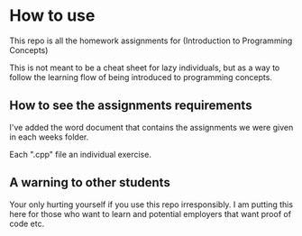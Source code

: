 # How to use
This repo is all the homework assignments for 
(Introduction to Programming Concepts)

This is not meant to be a cheat sheet for lazy individuals, but as a way to follow the learning flow of being introduced to programming concepts. 

## How to see the assignments requirements
I've added the word document that contains the assignments we were given in each weeks folder.

Each ".cpp" file an individual exercise.

## A warning to other students
Your only hurting yourself if you use this repo irresponsibly. I am putting this here for those who want to learn and potential employers that want proof of code etc.

